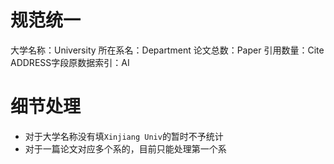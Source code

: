 # 规范统一

大学名称：University
所在系名：Department
论文总数：Paper
引用数量：Cite
ADDRESS字段原数据索引：AI

# 细节处理

- 对于大学名称没有填`Xinjiang Univ`的暂时不予统计
- 对于一篇论文对应多个系的，目前只能处理第一个系
